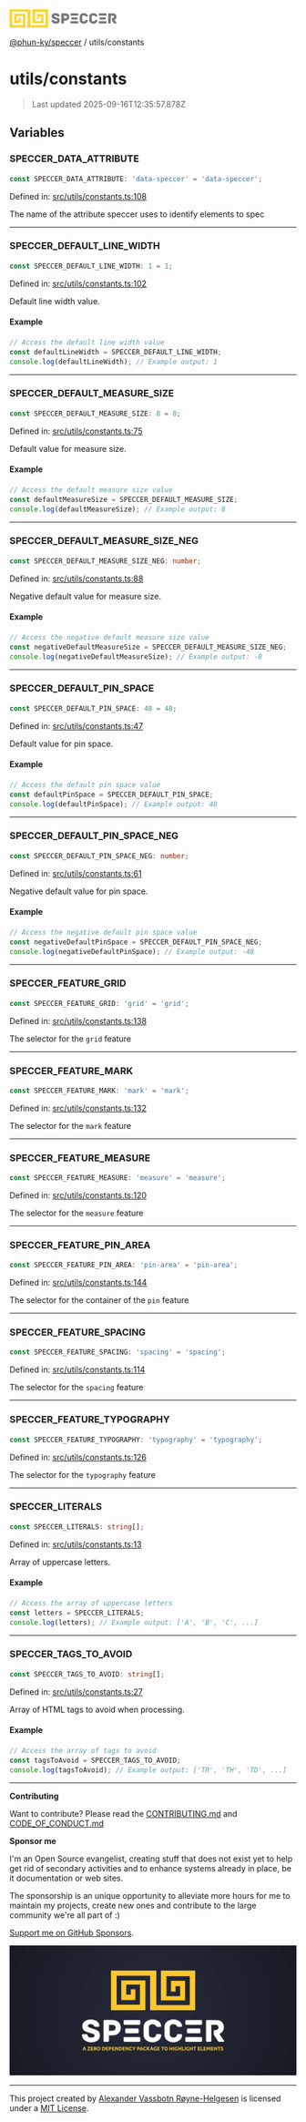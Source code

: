 <div><img alt="SPECCER logo" src="https://raw.githubusercontent.com/phun-ky/speccer/main/public/logo-speccer-horizontal-colored-package.svg?raw=true" style="max-height:32px;"/></div>

[@phun-ky/speccer](../README.md) / utils/constants

# utils/constants

> Last updated 2025-09-16T12:35:57.878Z

## Variables

### SPECCER_DATA_ATTRIBUTE

```ts
const SPECCER_DATA_ATTRIBUTE: 'data-speccer' = 'data-speccer';
```

Defined in:
[src/utils/constants.ts:108](https://github.com/phun-ky/speccer/blob/main/src/utils/constants.ts#L108)

The name of the attribute speccer uses to identify elements to spec

---

### SPECCER_DEFAULT_LINE_WIDTH

```ts
const SPECCER_DEFAULT_LINE_WIDTH: 1 = 1;
```

Defined in:
[src/utils/constants.ts:102](https://github.com/phun-ky/speccer/blob/main/src/utils/constants.ts#L102)

Default line width value.

#### Example

```ts
// Access the default line width value
const defaultLineWidth = SPECCER_DEFAULT_LINE_WIDTH;
console.log(defaultLineWidth); // Example output: 1
```

---

### SPECCER_DEFAULT_MEASURE_SIZE

```ts
const SPECCER_DEFAULT_MEASURE_SIZE: 8 = 8;
```

Defined in:
[src/utils/constants.ts:75](https://github.com/phun-ky/speccer/blob/main/src/utils/constants.ts#L75)

Default value for measure size.

#### Example

```ts
// Access the default measure size value
const defaultMeasureSize = SPECCER_DEFAULT_MEASURE_SIZE;
console.log(defaultMeasureSize); // Example output: 8
```

---

### SPECCER_DEFAULT_MEASURE_SIZE_NEG

```ts
const SPECCER_DEFAULT_MEASURE_SIZE_NEG: number;
```

Defined in:
[src/utils/constants.ts:88](https://github.com/phun-ky/speccer/blob/main/src/utils/constants.ts#L88)

Negative default value for measure size.

#### Example

```ts
// Access the negative default measure size value
const negativeDefaultMeasureSize = SPECCER_DEFAULT_MEASURE_SIZE_NEG;
console.log(negativeDefaultMeasureSize); // Example output: -8
```

---

### SPECCER_DEFAULT_PIN_SPACE

```ts
const SPECCER_DEFAULT_PIN_SPACE: 48 = 48;
```

Defined in:
[src/utils/constants.ts:47](https://github.com/phun-ky/speccer/blob/main/src/utils/constants.ts#L47)

Default value for pin space.

#### Example

```ts
// Access the default pin space value
const defaultPinSpace = SPECCER_DEFAULT_PIN_SPACE;
console.log(defaultPinSpace); // Example output: 48
```

---

### SPECCER_DEFAULT_PIN_SPACE_NEG

```ts
const SPECCER_DEFAULT_PIN_SPACE_NEG: number;
```

Defined in:
[src/utils/constants.ts:61](https://github.com/phun-ky/speccer/blob/main/src/utils/constants.ts#L61)

Negative default value for pin space.

#### Example

```ts
// Access the negative default pin space value
const negativeDefaultPinSpace = SPECCER_DEFAULT_PIN_SPACE_NEG;
console.log(negativeDefaultPinSpace); // Example output: -48
```

---

### SPECCER_FEATURE_GRID

```ts
const SPECCER_FEATURE_GRID: 'grid' = 'grid';
```

Defined in:
[src/utils/constants.ts:138](https://github.com/phun-ky/speccer/blob/main/src/utils/constants.ts#L138)

The selector for the `grid` feature

---

### SPECCER_FEATURE_MARK

```ts
const SPECCER_FEATURE_MARK: 'mark' = 'mark';
```

Defined in:
[src/utils/constants.ts:132](https://github.com/phun-ky/speccer/blob/main/src/utils/constants.ts#L132)

The selector for the `mark` feature

---

### SPECCER_FEATURE_MEASURE

```ts
const SPECCER_FEATURE_MEASURE: 'measure' = 'measure';
```

Defined in:
[src/utils/constants.ts:120](https://github.com/phun-ky/speccer/blob/main/src/utils/constants.ts#L120)

The selector for the `measure` feature

---

### SPECCER_FEATURE_PIN_AREA

```ts
const SPECCER_FEATURE_PIN_AREA: 'pin-area' = 'pin-area';
```

Defined in:
[src/utils/constants.ts:144](https://github.com/phun-ky/speccer/blob/main/src/utils/constants.ts#L144)

The selector for the container of the `pin` feature

---

### SPECCER_FEATURE_SPACING

```ts
const SPECCER_FEATURE_SPACING: 'spacing' = 'spacing';
```

Defined in:
[src/utils/constants.ts:114](https://github.com/phun-ky/speccer/blob/main/src/utils/constants.ts#L114)

The selector for the `spacing` feature

---

### SPECCER_FEATURE_TYPOGRAPHY

```ts
const SPECCER_FEATURE_TYPOGRAPHY: 'typography' = 'typography';
```

Defined in:
[src/utils/constants.ts:126](https://github.com/phun-ky/speccer/blob/main/src/utils/constants.ts#L126)

The selector for the `typography` feature

---

### SPECCER_LITERALS

```ts
const SPECCER_LITERALS: string[];
```

Defined in:
[src/utils/constants.ts:13](https://github.com/phun-ky/speccer/blob/main/src/utils/constants.ts#L13)

Array of uppercase letters.

#### Example

```ts
// Access the array of uppercase letters
const letters = SPECCER_LITERALS;
console.log(letters); // Example output: ['A', 'B', 'C', ...]
```

---

### SPECCER_TAGS_TO_AVOID

```ts
const SPECCER_TAGS_TO_AVOID: string[];
```

Defined in:
[src/utils/constants.ts:27](https://github.com/phun-ky/speccer/blob/main/src/utils/constants.ts#L27)

Array of HTML tags to avoid when processing.

#### Example

```ts
// Access the array of tags to avoid
const tagsToAvoid = SPECCER_TAGS_TO_AVOID;
console.log(tagsToAvoid); // Example output: ['TR', 'TH', 'TD', ...]
```

---

**Contributing**

Want to contribute? Please read the
[CONTRIBUTING.md](https://github.com/phun-ky/speccer/blob/main/CONTRIBUTING.md)
and
[CODE_OF_CONDUCT.md](https://github.com/phun-ky/speccer/blob/main/CODE_OF_CONDUCT.md)

**Sponsor me**

I'm an Open Source evangelist, creating stuff that does not exist yet to help
get rid of secondary activities and to enhance systems already in place, be it
documentation or web sites.

The sponsorship is an unique opportunity to alleviate more hours for me to
maintain my projects, create new ones and contribute to the large community
we're all part of :)

[Support me on GitHub Sponsors](https://github.com/sponsors/phun-ky).

![Speccer banner, with logo and slogan: A zero dependency package to annotate or highlight elements](https://github.com/phun-ky/speccer/blob/main/public/speccer-banner.png?raw=true)

---

This project created by [Alexander Vassbotn Røyne-Helgesen](http://phun-ky.net)
is licensed under a [MIT License](https://choosealicense.com/licenses/mit/).
